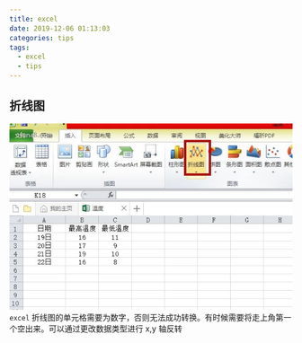 ```yaml
---
title: excel
date: 2019-12-06 01:13:03
categories: tips
tags:
  - excel
  - tips
---
```


## 折线图

![excel_2019-12-06-01-21-28.png](./images/excel_2019-12-06-01-21-28.png)
`excel` 折线图的单元格需要为数字，否则无法成功转换。有时候需要将走上角第一个空出来。可以通过更改数据类型进行 x,y 轴反转

